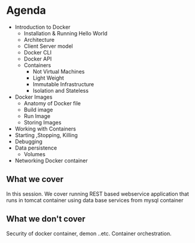 # Agenda
- Introduction to Docker
  - Installation & Running Hello World
  - Architecture
   - Client Server model
   - Docker CLI
   - Docker API
  - Containers
	 - Not Virtual Machines
	 - Light Weight
	 - Immutable Infrastructure
	 - Isolation and Stateless
- Docker Images
  - Anatomy of Docker file
  - Build image
  - Run Image
  - Storing Images
- Working with Containers
 - Starting ,Stopping, Killing
 - Debugging
- Data persistence
  - Volumes
- Networking Docker container

## What we cover
In this session. We cover running REST based webservice application that runs in tomcat container using data base services from mysql container

## What we don't cover
Security of docker container, demon ..etc. Container orchestration. 
